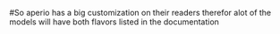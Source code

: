 #So aperio has a big customization on their readers therefor alot of the models will have both flavors listed in the documentation
